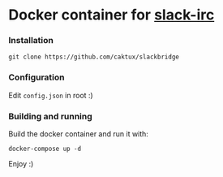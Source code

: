 Docker container for [slack-irc](https://github.com/ekmartin/slack-irc)
===

### Installation
```
git clone https://github.com/caktux/slackbridge
```

### Configuration

Edit `config.json` in root :)

### Building and running

Build the docker container and run it with:

```
docker-compose up -d
```

Enjoy :)

